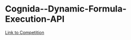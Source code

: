 # Cognida--Dynamic-Formula-Execution-API

[Link to Competition](https://hackathon-app.doselect.com/1464/problem/1poryb)
